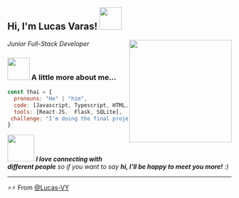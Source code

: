 <h2> Hi, I'm Lucas Varas! <img src="https://media.giphy.com/media/PiQejEf31116URju4V/giphy.gif" width="50"></h2>
<img align='right' src="https://media.giphy.com/media/PiQejEf31116URju4V/giphy.gif" width="230">
<p><em>Junior Full-Stack Developer
</em></p>


### <img src="https://media.giphy.com/media/VgCDAzcKvsR6OM0uWg/giphy.gif" width="50"> A little more about me...  

```javascript
const thai = {
  pronouns: "He" | "him",
  code: [Javascript, Typescript, HTML, CSS, Python, SQL],
  tools: [React-JS,  Flask, SQLite],
 challenge: "I'm doing the final project of the 4Geeks Academy Bootcamp"
}
```

<img src="https://media.giphy.com/media/kgUkCLMu3xhw1T6txv/giphy.gif" width="60"> <em><b>I love connecting with different people</b> so if you want to say <b>hi, I'll be happy to meet you more!</b> :)</em>

---

⭐⚡ From [@Lucas-VY](https://github.com/Lucas-VY)

